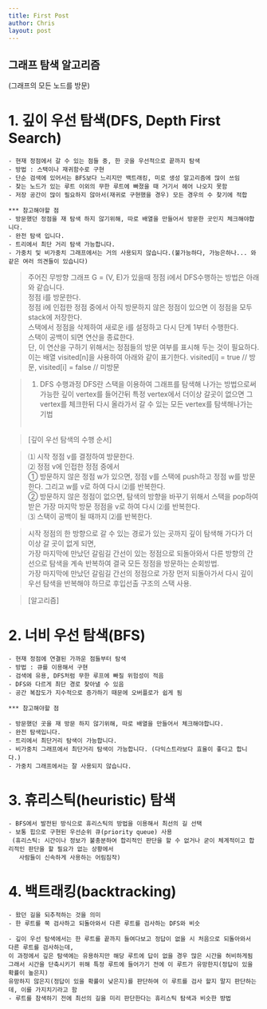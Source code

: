 ```yaml
---
title: First Post
author: Chris
layout: post
---
```



## 그래프 탐색 알고리즘
(그래프의 모든 노드를 방문)

# 1. 깊이 우선 탐색(DFS, Depth First Search)
    - 현재 정점에서 갈 수 있는 점들 중, 한 곳을 우선적으로 끝까지 탐색
    - 방법 : 스택이나 재귀함수로 구현
    - 단순 검색에 있어서는 BFS보다 느리지만 백트래킹, 미로 생성 알고리즘에 많이 쓰임
    - 찾는 노드가 있는 루트 이외의 무한 루트에 빠졌을 때 거기서 헤어 나오지 못함
    - 저장 공간이 많이 필요하지 않아서(재귀로 구현했을 경우) 모든 경우의 수 찾기에 적합

    *** 참고해야할 점
    - 방문했던 정점을 재 탐색 하지 않기위해, 따로 배열을 만들어서 방문한 곳인지 체크해야합니다.
    - 완전 탐색 입니다.
    - 트리에서 최단 거리 탐색 가능합니다.
    - 가중치 및 비가중치 그래프에서는 거의 사용되지 않습니다.(불가능하다, 가능은하나... 와 같은 여러 의견들이 있습니다)

> 주어진 무방향 그래프 G = (V, E)가 있을때 정점 i에서 DFS수행하는 방법은 아래와 같습니다.  
> 정점 i를 방문한다.  
> 정점 i에 인접한 정점 중에서 아직 방문하지 않은 정점이 있으면 이 정점을 모두 stack에 저장한다.  
> 스택에서 정점을 삭제하여 새로운 i를 설정하고 다시 단계 1부터 수행한다.  
> 스택이 공백이 되면 연산을 종료한다.  
> 단, 이 연산을 구하기 위해서는 정점들의 방문 여부를 표시해 두는 것이 필요하다. 이는 배열 visited[n]을 사용하여 아래와 같이 표기한다.
> visited[i] = true // 방문, visited[i] = false // 미방문  

> 1) DFS 수행과정
> DFS란 스택을 이용하여 그래프를 탐색해 나가는 방법으로써 가능한 깊이 vertex를 들어간뒤 특정 vertex에서 더이상 갈곳이 없으면 그 vertex를 체크한뒤 다시 올라가서 갈 수 있는 모든 vertex를 탐색해나가는 기법<br>
> <span class="image center"><img src="{{ 'assets/images/dfs_1.png' | relative_url }}" alt="" /></span><br>

> [깊이 우선 탐색의 수행 순서]

> ⑴ 시작 정점 v를 결정하여 방문한다.  
> ⑵ 정점 v에 인접한 정점 중에서  
> ① 방문하지 않은 정점 w가 있으면, 정점 v를 스택에 push하고 정점 w를 방문한다. 그리고 w를 v로 하여 다시 ⑵를 반복한다.  
> ② 방문하지 않은 정점이 없으면, 탐색의 방향을 바꾸기 위해서 스택을 pop하여 받은 가장 마지막 방문 정점을 v로 하여 다시 ⑵를 반복한다.  
> ⑶ 스택이 공백이 될 때까지 ⑵를 반복한다.  

> 시작 정점의 한 방향으로 갈 수 있는 경로가 있는 곳까지 깊이 탐색해 가다가 더 이상 갈 곳이 없게 되면,  
> 가장 마지막에 만났던 갈림길 간선이 있는 정점으로 되돌아와서 다른 방향의 간선으로 탐색을 계속 반복하여 결국 모든 정점을 방문하는 순회방법.  
> 가장 마지막에 만났던 갈림길 간선의 정점으로 가장 먼저 되돌아가서 다시 깊이 우선 탐색을 반복해야 하므로 후입선출 구조의 스택 사용.  

> [알고리즘]
> <span class="image center"><img src="{{ 'assets/images/dfs_2.png' | relative_url }}" alt="" /></span><br>

# 2. 너비 우선 탐색(BFS)
    - 현재 정점에 연결된 가까운 점들부터 탐색
    - 방법 : 큐를 이용해서 구현
    - 검색에 유용, DFS처럼 무한 루프에 빠질 위험성이 적음
    - DFS와 다르게 최단 경로 찾아낼 수 있음
    - 공간 복잡도가 지수적으로 증가하기 때문에 오버플로가 쉽게 됨

    *** 참고해야할 점

    - 방문했던 곳을 재 방문 하지 않기위해, 따로 배열을 만들어서 체크해야합니다.
    - 완전 탐색입니다.
    - 트리에서 최단거리 탐색이 가능합니다.
    - 비가중치 그래프에서 최단거리 탐색이 가능합니다. (다익스트라보다 효율이 좋다고 합니다.)
    - 가중치 그래프에서는 잘 사용되지 않습니다.


# 3. 휴리스틱(heuristic) 탐색
    - BFS에서 발전된 방식으로 휴리스틱의 방법을 이용해서 최선의 길 선택
    - 보통 힙으로 구현된 우선순위 큐(priority queue) 사용
     (휴리스틱: 시간이나 정보가 불충분하여 합리적인 판단을 할 수 없거나 굳이 체계적이고 합리적인 판단을 할 필요가 없는 상황에서
       사람들이 신속하게 사용하는 어림짐작)


# 4. 백트래킹(backtracking)
    - 왔던 길을 되추적하는 것을 의미
    - 한 루트를 쭉 검사하고 되돌아와서 다른 루트를 검사하는 DFS와 비슷

    - 깊이 우선 탐색에서는 한 루트를 끝까지 들여다보고 정답이 없을 시 처음으로 되돌아와서 다른 루트를 검사하는데,
    이 과정에서 깊은 탐색에는 유용하지만 해당 루트에 답이 없을 경우 많은 시간을 허비하게됨
    그래서 시간을 단축시키기 위해 특정 루트에 들어가기 전에 이 루트가 유망한지(정답이 있을 확률이 높은지)
    유망하지 않은지(정답이 있을 확률이 낮은지)를 판단하여 이 루트를 검사 할지 말지 판단하는데, 이를 가지치기라고 함
    - 루트를 참색하기 전에 최선의 길을 미리 판단한다는 휴리스틱 탐색과 비슷한 방법
